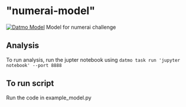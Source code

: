 # "numerai-model"

[![Datmo Model](https://beta.datmo.io/shabazp/numerai-model/badge.svg)](https://beta.datmo.io/shabazp/numerai-model)
Model for numerai challenge

## Analysis
To run analysis, run the jupter notebook using `datmo task run 'jupyter notebook' --port 8888`

## To run script
Run the code in example_model.py 

